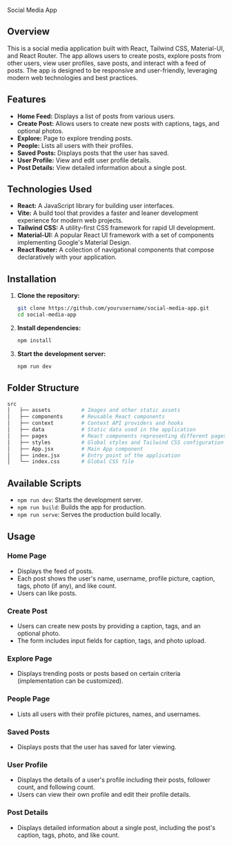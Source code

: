 Social Media App

## Overview

This is a social media application built with React, Tailwind CSS, Material-UI, and React Router. The app allows users to create posts, explore posts from other users, view user profiles, save posts, and interact with a feed of posts. The app is designed to be responsive and user-friendly, leveraging modern web technologies and best practices.

## Features

- **Home Feed:** Displays a list of posts from various users.
- **Create Post:** Allows users to create new posts with captions, tags, and optional photos.
- **Explore:** Page to explore trending posts.
- **People:** Lists all users with their profiles.
- **Saved Posts:** Displays posts that the user has saved.
- **User Profile:** View and edit user profile details.
- **Post Details:** View detailed information about a single post.

## Technologies Used

- **React:** A JavaScript library for building user interfaces.
- **Vite:** A build tool that provides a faster and leaner development experience for modern web projects.
- **Tailwind CSS:** A utility-first CSS framework for rapid UI development.
- **Material-UI:** A popular React UI framework with a set of components implementing Google's Material Design.
- **React Router:** A collection of navigational components that compose declaratively with your application.

## Installation

1. **Clone the repository:**
   ```sh
   git clone https://github.com/yourusername/social-media-app.git
   cd social-media-app
   ```

2. **Install dependencies:**

   ```sh
   npm install
   ```

3. **Start the development server:**
   ```sh
   npm run dev
   ```

## Folder Structure

```graphql
src
│   ├── assets          # Images and other static assets
│   ├── components      # Reusable React components
│   ├── context         # Context API providers and hooks
│   ├── data            # Static data used in the application
│   ├── pages           # React components representing different pages
│   ├── styles          # Global styles and Tailwind CSS configuration
│   ├── App.jsx         # Main App component
│   ├── index.jsx       # Entry point of the application
│   └── index.css       # Global CSS file
```

## Available Scripts

- `npm run dev`: Starts the development server.
- `npm run build`: Builds the app for production.
- `npm run serve`: Serves the production build locally.

## Usage

### Home Page

- Displays the feed of posts.
- Each post shows the user's name, username, profile picture, caption, tags, photo (if any), and like count.
- Users can like posts.

### Create Post

- Users can create new posts by providing a caption, tags, and an optional photo.
- The form includes input fields for caption, tags, and photo upload.

### Explore Page

- Displays trending posts or posts based on certain criteria (implementation can be customized).

### People Page

- Lists all users with their profile pictures, names, and usernames.

### Saved Posts

- Displays posts that the user has saved for later viewing.

### User Profile

- Displays the details of a user's profile including their posts, follower count, and following count.
- Users can view their own profile and edit their profile details.

### Post Details

- Displays detailed information about a single post, including the post's caption, tags, photo, and like count.
